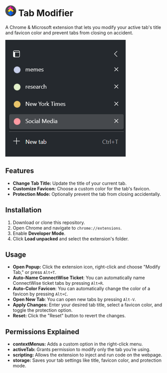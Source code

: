 # <img src="https://github.com/calinux-py/TabModifier/blob/main/icons/icon128.png?raw=true" alt="Tab Modifier Icon" width="34" />   Tab Modifier 


A Chrome & Microsoft extension that lets you modify your active tab's title and favicon color and prevent tabs from closing on accident.  

![Tab Modifier Icon](https://github.com/calinux-py/TabModifier/blob/main/icons/yeet.png?raw=true)

## Features

- **Change Tab Title:** Update the title of your current tab.
- **Customize Favicon:** Choose a custom color for the tab's favicon.
- **Protection Mode:** Optionally prevent the tab from closing accidentally.

## Installation

1. Download or clone this repository.
2. Open Chrome and navigate to `chrome://extensions`.
3. Enable **Developer Mode**.
4. Click **Load unpacked** and select the extension's folder.

## Usage

- **Open Popup:** Click the extension icon, right-click and choose "Modify Tab," or press `Alt+T`.
- **Auto-Name ConnectWise Ticket**: You can automatically name ConnectWise ticket tabs by pressing `Alt+R`.
- **Auto-Color Favicon**: You can automatically change the color of a favicon by pressing `Alt+C`.
- **Open New Tab**: You can open new tabs by pressing `Alt-V`.
- **Apply Changes:** Enter your desired tab title, select a favicon color, and toggle the protection option.
- **Reset:** Click the "Reset" button to revert the changes.

## Permissions Explained

- **contextMenus:** Adds a custom option in the right-click menu.
- **activeTab:** Grants permission to modify only the tab you’re using.
- **scripting:** Allows the extension to inject and run code on the webpage.
- **storage:** Saves your tab settings like title, favicon color, and protection mode.
